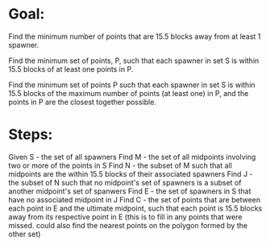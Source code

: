 # Goal:
Find the minimum number of points that are 15.5 blocks away from at least 1 spawner. 

Find the minimum set of points, P, such that each spawner in set S is within 15.5 blocks of at least one points in P. 

Find the minimum set of points P such that each spawner in set S is within 15.5 blocks of the maximum number of points (at least one) in P, and the points in P are the closest together possible.  

# Steps:

Given S - the set of all spawners
Find M - the set of all midpoints involving two or more of the points in S
Find N - the subset of M such that all midpoints are the within 15.5 blocks of their associated spawners
Find J - the subset of N such that no midpoint's set of spawners is a subset of another midpoint's set of spanwers
Find E - the set of spawners in S that have no associated midpoint in J
Find C - the set of points that are between each point in E and the ultimate midpoint, such that each point is 15.5 blocks away from its respective point in E (this is to fill in any points that were missed. could also find the nearest points on the polygon formed by the other set)